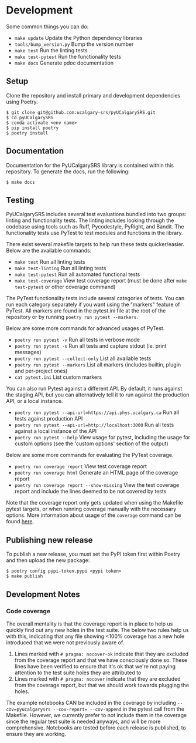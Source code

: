 # Development

Some common things you can do:
- `make update` Update the Python dependency libraries
- `tools/bump_version.py` Bump the version number
- `make test` Run the linting tests
- `make test-pytest` Run the functionality tests
- `make docs` Generate pdoc documentation

## Setup

Clone the repository and install primary and development dependencies using Poetry.

```console
$ git clone git@github.com:ucalgary-srs/pyUCalgarySRS.git
$ cd pyUCalgarySRS
$ conda activate <env name>
$ pip install poetry
$ poetry install
```

## Documentation

Documentation for the PyUCalgarySRS library is contained within this repository. To generate the docs, run the following:

```console
$ make docs
```

## Testing

PyUCalgarySRS includes several test evaluations bundled into two groups: linting and functionality tests. The linting includes looking through the codebase using tools such as Ruff, Pycodestyle, PyRight, and Bandit. The functionality tests use PyTest to test modules and functions in the library.

There exist several makefile targets to help run these tests quicker/easier. Below are the available commands:

- `make test` Run all linting tests
- `make test-linting` Run all linting tests
- `make test-pytest` Run all automated functional tests
- `make test-coverage` View test coverage report (must be done after `make test-pytest` or other coverage command)

The PyTest functionality tests include several categories of tests. You can run each category separately if you want using the "markers" feature of PyTest. All markers are found in the pytest.ini file at the root of the repository or by running `poetry run pytest --markers`.

Below are some more commands for advanced usages of PyTest.

- `poetry run pytest -v` Run all tests in verbose mode
- `poetry run pytest -s` Run all tests and capture stdout (ie. print messages)
- `poetry run pytest --collect-only` List all available tests
- `poetry run pytest --markers` List all markers (includes builtin, plugin and per-project ones)
- `cat pytest.ini` List custom markers

You can also run Pytest against a different API. By default, it runs against the staging API, but you can alternatively tell it to run against the production API, or a local instance.

- `poetry run pytest --api-url=https://api.phys.ucalgary.ca` Run all tests against production API
- `poetry run pytest --api-url=http://localhost:3000` Run all tests against a local instance of the API
- `poetry run pytest --help` View usage for pytest, including the usage for custom options (see the 'custom options' section of the output)

Below are some more commands for evaluating the PyTest coverage.

- `poetry run coverage report` View test coverage report
- `poetry run coverage html` Generate an HTML page of the coverage report
- `poetry run coverage report --show-missing` View the test coverage report and include the lines deemed to be not covered by tests

Note that the coverage report only gets updated when using the Makefile pytest targets, or when running coverage manually with the necessary options. More information about usage of the `coverage` command can be found [here](https://coverage.readthedocs.io).

## Publishing new release

To publish a new release, you must set the PyPI token first within Poetry and then upload the new package:

```console
$ poetry config pypi-token.pypi <pypi token>
$ make publish
```

## Development Notes

### Code coverage

The overall mentality is that the coverage report is in place to help us quickly find out any new holes in the test suite. The below two rules help us with this, indicating that any file showing <100% coverage has a new hole introduced that we were not previously aware of.

  1. Lines marked with `# pragma: nocover-ok` indicate that they are excluded from the coverage report and that we have consciously done so. These lines have been verified to ensure that it's ok that we're not paying attention to the test suite holes they are attributed to
  2. Lines marked with `# pragma: nocover` indicate that they are excluded from the coverage report, but that we should work towards plugging the holes.

The example notebooks CAN be included in the coverage by including `--cov=pyucalgarysrs --cov-report= --cov-append` in the pytest call from the Makefile. However, we currently prefer to not include them in the coverage since the regular test suite is needed anyways, and will be more comprehensive. Notebooks are tested before each release is published, to ensure they are working.
